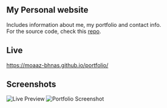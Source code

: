 ## My Personal website
Includes information about me, my portfolio and contact info.  
For the source code, check this [repo](https://github.com/moaaz-bhnas/portfolio-source-code).

## Live
https://moaaz-bhnas.github.io/portfolio/
 
## Screenshots
![Live Preview](https://media.giphy.com/media/8FVav8RhJ9GJzIapDc/giphy.gif)
![Portfolio Screenshot](https://i.ibb.co/1vhL06f/2018-12-29-09-29-moaaz-bhnas-github-io.png)
